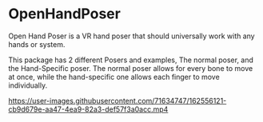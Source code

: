 # OpenHandPoser
Open Hand Poser is a VR hand poser that should universally work with any hands or system.

This package has 2 different Posers and examples, The normal poser, and the Hand-Specific poser. The normal poser allows for every bone to move at once, while the hand-specific one allows each finger to move individually.

https://user-images.githubusercontent.com/71634747/162556121-cb9d679e-aa47-4ea9-82a3-def57f3a0acc.mp4

